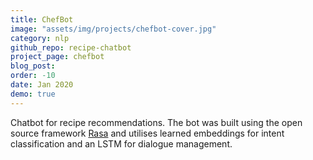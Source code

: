 ```yaml
---
title: ChefBot
image: "assets/img/projects/chefbot-cover.jpg"
category: nlp
github_repo: recipe-chatbot
project_page: chefbot
blog_post:
order: -10
date: Jan 2020
demo: true
---
```

Chatbot for recipe recommendations. The bot was built using the open source framework [Rasa](https://github.com/RasaHQ/rasa) and utilises learned embeddings for intent classification and an LSTM for dialogue management.
